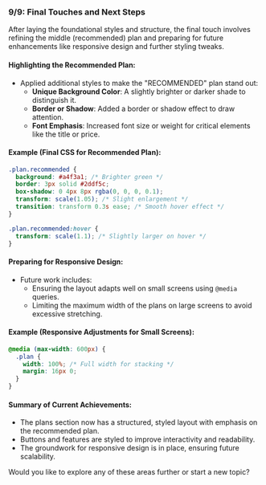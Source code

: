 ### 9/9: **Final Touches and Next Steps**

After laying the foundational styles and structure, the final touch involves refining the middle (recommended) plan and preparing for future enhancements like responsive design and further styling tweaks.

#### Highlighting the Recommended Plan:

- Applied additional styles to make the "RECOMMENDED" plan stand out:
    - **Unique Background Color**: A slightly brighter or darker shade to distinguish it.
    - **Border or Shadow**: Added a border or shadow effect to draw attention.
    - **Font Emphasis**: Increased font size or weight for critical elements like the title or price.

#### Example (Final CSS for Recommended Plan):

```css
.plan.recommended {
  background: #a4f3a1; /* Brighter green */
  border: 3px solid #2ddf5c;
  box-shadow: 0 4px 8px rgba(0, 0, 0, 0.1);
  transform: scale(1.05); /* Slight enlargement */
  transition: transform 0.3s ease; /* Smooth hover effect */
}

.plan.recommended:hover {
  transform: scale(1.1); /* Slightly larger on hover */
}
```

#### Preparing for Responsive Design:

- Future work includes:
    - Ensuring the layout adapts well on small screens using `@media` queries.
    - Limiting the maximum width of the plans on large screens to avoid excessive stretching.

#### Example (Responsive Adjustments for Small Screens):

```css
@media (max-width: 600px) {
  .plan {
    width: 100%; /* Full width for stacking */
    margin: 16px 0;
  }
}
```

#### Summary of Current Achievements:

- The plans section now has a structured, styled layout with emphasis on the recommended plan.
- Buttons and features are styled to improve interactivity and readability.
- The groundwork for responsive design is in place, ensuring future scalability.

Would you like to explore any of these areas further or start a new topic?